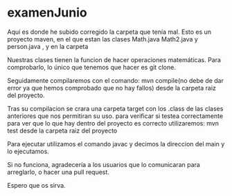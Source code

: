 # examenJunio
Aquí es donde he subido corregido la carpeta que tenía mal. 
Esto es un proyecto maven, en el que estan las clases Math.java Math2.java y person.java , y en la carpeta 

Nuestras clases tienen la funcion de hacer operaciones matemáticas.
Para comprobarlo, lo único que tenemos que hacer es git clone. 

Seguidamente compilaremos con el comando: mvn compile(no debe de dar error ya que hemos comprobado que no hay fallos)
desde la carpeta raiz del proyecto.

 
Tras su compilacion se crara una carpeta target con los .class de las clases
anteriores que nos permitiran su uso. para verificar si testea correctamente para
ver que lo que hay dentro del proyecto es correcto utilizaremos: mvn test desde la carpeta raiz del proyecto

Para ejecutar utilizamos el comando javac y decimos la direccion del main y lo ejecutamos. 

Si no funciona, agradecería a los usuarios que lo comunicaran para arreglarlo, o hacer una pull request.

Espero que os sirva.
